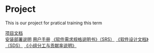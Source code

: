# Project
This is our project for pratical training this term

[项目文档](https://github.com/wicrohard/Dashboard/tree/master/documents)  
[安装部署说明](https://github.com/wicrohard/Dashboard/blob/master/documents/Production_specification/Deployment_instructions.md)
[用户手册]()
[《软件需求规格说明书》（SRS）](https://github.com/wicrohard/Dashboard/blob/master/documents/Requirement_specification/Requirement_specification.md)
[《软件设计文档》（SDS）](https://github.com/wicrohard/Dashboard/blob/master/documents/Design/Design.md)
[《小组分工与贡献率说明》](https://github.com/wicrohard/Dashboard/blob/master/documents/Final%20Report/%E5%B0%8F%E7%BB%84%E5%88%86%E5%B7%A5%E4%B8%8E%E8%B4%A1%E7%8C%AE%E7%8E%87%E8%AF%B4%E6%98%8E.md)
